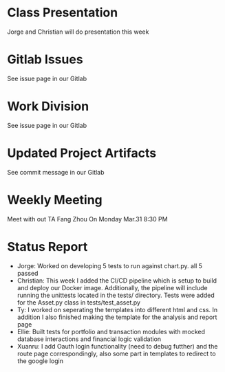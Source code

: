 # Class Presentation
Jorge and Christian will do presentation this week

# Gitlab Issues
See issue page in our Gitlab

# Work Division
See issue page in our Gitlab

# Updated Project Artifacts
See commit message in our Gitlab

# Weekly Meeting
Meet with out TA Fang Zhou On Monday Mar.31 8:30 PM

# Status Report
* Jorge: Worked on developing 5 tests to run against chart.py. all 5 passed
* Christian: This week I added the CI/CD pipeline which is setup to build and deploy our Docker image. Additionally, the pipeline will include running the unittests located in the tests/ directory. Tests were added for the Asset.py class in tests/test_asset.py
* Ty: I worked on seperating the templates into different html and css. In addition I also finished making the template for the analysis and report page
* Ellie: Built tests for portfolio and transaction modules with mocked database interactions and financial logic validation
* Xuanru: I add Oauth login functionality (need to debug futther) and the route page correspondingly, also some part in templates to redirect to the google login